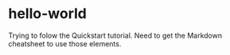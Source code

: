 # hello-world
Trying to folow the Quickstart tutorial.
Need to get the Markdown cheatsheet to use those elements.
